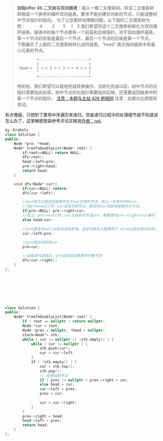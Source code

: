 #

>**剑指offer 36.二叉树与双向链表**：输入一棵二叉搜索树，将该二叉搜索树转换成一个排序的循环双向链表。要求不能创建任何新的节点，只能调整树中节点指针的指向。
为了让您更好地理解问题，以下面的二叉搜索树为例：
　　　4
　　2　　5
　1　3
我们希望将这个二叉搜索树转化为双向循环链表。链表中的每个节点都有一个前驱和后继指针。对于双向循环链表，第一个节点的前驱是最后一个节点，最后一个节点的后继是第一个节点。
下图展示了上面的二叉搜索树转化成的链表。“head” 表示指向链表中有最小元素的节点。
>
>```shell
>          +-----------------------+ 
>          |                       v 
>  head->  1 <-> 2 <-> 3 <-> 4 <-> 5
>          ^                       |
>          +-----------------------+
>```
>
>特别地，我们希望可以就地完成转换操作。当转化完成以后，树中节点的左指针需要指向前驱，树中节点的右指针需要指向后继。还需要返回链表中的第一个节点的指针。
[注意：本题与主站 426 题相同](https://leetcode-cn.com/problems/convert-binary-search-tree-to-sorted-doubly-linked-list/)
注意：此题对比原题有改动。

有点懵逼，只想到了要用中序遍历来递归，但是递归过程中的处理细节就不知道该怎么办了，这里解题思路参考评论区精选[作者：jyd](https://leetcode-cn.com/problems/er-cha-sou-suo-shu-yu-shuang-xiang-lian-biao-lcof/solution/mian-shi-ti-36-er-cha-sou-suo-shu-yu-shuang-xian-5/)。

```C++
by：Krahets
class Solution {
public:
    Node *pre, *head;
    Node* treeToDoublyList(Node* root) {
        if(root==NULL) return NULL;
        dfs(root);
        head->left=pre;
        pre->right=head;
        return head;
    }

    void dfs(Node* cur){
        if(cur==NULL) return;
        dfs(cur->left);

        //pre用于记录双向链表中位于cur左侧的节点，即上一次迭代中的cur，
        //当pre==null时，cur没有左侧节点，即此时cur为双向链表的头节点。
        if(pre!=NULL) pre->right=cur;
        //反之，pre!=null时，cur左侧存在节点pre，需要进行pre->right=cur操作
        else head=cur;
        
        //pre是否为null对这句没有影响，且这句放在上面两句if else之前也是可以的。
        cur->left=pre;
        
        //pre指向当前的cur
        pre=cur; 

        //全部迭代完成后，pre指向双向链表中的尾节点
        dfs(cur->right);
    }
};








class Solution {
public:
    Node* treeToDoublyList(Node* root) {
        if ( root == nullptr ) return nullptr;
        Node *cur = root;
        Node *prev = nullptr, *head = nullptr;
        stack<Node*> stk;
        while ( cur != nullptr || !stk.empty() ) {
            while ( cur != nullptr ) {
                stk.push(cur);
                cur = cur->left;
            }
            if ( !stk.empty() ) {
                cur = stk.top();
                stk.pop();
                // 处理当前节点
                if ( prev != nullptr ) prev->right = cur;
                else head = cur;
                cur->left = prev;
                prev = cur;
                
                cur = cur->right;
            }
        }
        prev->right = head;
        head->left = prev;
        return head;
    }
};
```